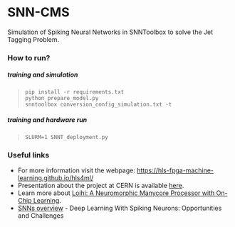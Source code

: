 # SNN-CMS
Simulation of Spiking Neural Networks in SNNToolbox to solve the Jet Tagging Problem.

### How to run?

##### training and simulation
>~~~~
>pip install -r requirements.txt
>python prepare_model.py
>snntoolbox conversion_config_simulation.txt -t
>~~~~
##### training and hardware run
>~~~~
>SLURM=1 SNNT_deployment.py
>~~~~

### Useful links

* For more information visit the webpage: https://hls-fpga-machine-learning.github.io/hls4ml/
* Presentation about the project at CERN is available [here](https://indico.cern.ch/event/830003/contributions/3523519/?fbclid=IwAR0hQG6KLb1oqnAyZy_GtXAGA23O4FtIIORfAUUhWlLxHRuarscMi1Bmfyc).
* Learn more about [Loihi: A Neuromorphic
Manycore Processor with
On-Chip Learning](https://ieeexplore.ieee.org/stamp/stamp.jsp?tp=&arnumber=8259423).
* [SNNs overview](https://www.frontiersin.org/articles/10.3389/fnins.2018.00774/full) - Deep Learning With Spiking Neurons: Opportunities and Challenges

